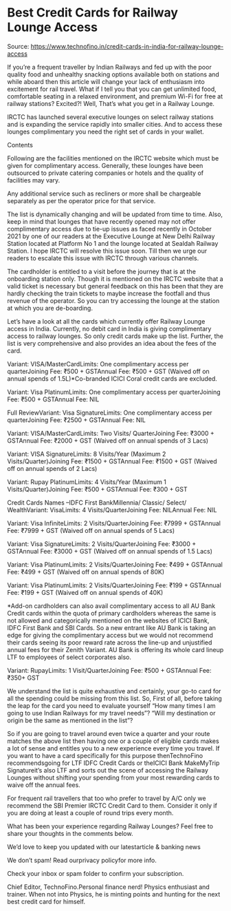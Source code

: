 # Best Credit Cards for Railway Lounge Access

Source: https://www.technofino.in/credit-cards-in-india-for-railway-lounge-access

If you’re a frequent traveller by Indian Railways and fed up with the poor quality food and unhealthy snacking options available both on stations and while aboard then this article will change your lack of enthusiasm into excitement for rail travel. What if I tell you that you can get unlimited food, comfortable seating in a relaxed environment, and premium Wi-Fi for free at railway stations? Excited?! Well, That’s what you get in a Railway Lounge.

IRCTC has launched several executive lounges on select railway stations and is expanding the service rapidly into smaller cities. And to access these lounges complimentary you need the right set of cards in your wallet.

Contents

Following are the facilities mentioned on the IRCTC website which must be given for complimentary access. Generally, these lounges have been outsourced to private catering companies or hotels and the quality of facilities may vary.

Any additional service such as recliners or more shall be chargeable separately as per the operator price for that service.

The list is dynamically changing and will be updated from time to time.  Also, keep in mind that lounges that have recently opened may not offer complimentary access due to tie-up issues as faced recently in October 2021 by one of our readers at the Executive Lounge at New Delhi Railway Station located at Platform No 1 and the lounge located at Sealdah Railway Station. I hope IRCTC will resolve this issue soon. Till then we urge our readers to escalate this issue with IRCTC through various channels.

The cardholder is entitled to a visit before the journey that is at the onboarding station only. Though it is mentioned on the IRCTC website that a valid ticket is necessary but general feedback on this has been that they are hardly checking the train tickets to maybe increase the footfall and thus revenue of the operator. So you can try accessing the lounge at the station at which you are de-boarding.

Let’s have a look at all the cards which currently offer Railway Lounge access in India. Currently, no debit card in India is giving complimentary access to railway lounges. So only credit cards make up the list. Further, the list is very comprehensive and also provides an idea about the fees of the card.

Variant: VISA/MasterCardLimits: One complimentary access per quarterJoining Fee: ₹500 + GSTAnnual Fee: ₹500 + GST (Waived off on annual spends of 1.5L)*Co-branded ICICI Coral credit cards are excluded.

Variant: Visa PlatinumLimits: One complimentary access per quarterJoining Fee: ₹500 + GSTAnnual Fee: NIL

Full ReviewVariant: Visa SignatureLimits: One complimentary access per quarterJoining Fee: ₹2500 + GSTAnnual Fee: NIL

Variant: VISA/MasterCardLimits: Two Visits/ QuarterJoining Fee: ₹3000 + GSTAnnual Fee: ₹2000 + GST (Waived off on annual spends of 3 Lacs)

Variant: VISA SignatureLimits: 8 Visits/Year (Maximum 2 Visits/Quarter)Joining Fee: ₹1500 + GSTAnnual Fee: ₹1500 + GST (Waived off on annual spends of 2 Lacs)

Variant: Rupay PlatinumLimits: 4 Visits/Year (Maximum 1 Visits/Quarter)Joining Fee: ₹500 + GSTAnnual Fee: ₹300 + GST

Credit Cards Names –IDFC First BankMillennia/ Classic/ Select/ WealthVariant: VisaLimits: 4 Visits/QuarterJoining Fee: NILAnnual Fee: NIL

Variant: Visa InfiniteLimits: 2 Visits/QuarterJoining Fee: ₹7999 + GSTAnnual Fee: ₹7999 + GST (Waived off on annual spends of 5 Lacs)

Variant: Visa SignatureLimits: 2 Visits/QuarterJoining Fee: ₹3000 + GSTAnnual Fee: ₹3000 + GST (Waived off on annual spends of 1.5 Lacs)

Variant: Visa PlatinumLimits: 2 Visits/QuarterJoining Fee: ₹499 + GSTAnnual Fee: ₹499 + GST (Waived off on annual spends of 80K)

Variant: Visa PlatinumLimits: 2 Visits/QuarterJoining Fee: ₹199 + GSTAnnual Fee: ₹199 + GST (Waived off on annual spends of 40K)

*Add-on cardholders can also avail complimentary access to all AU Bank Credit cards within the quota of primary cardholders whereas the same is not allowed and categorically mentioned on the websites of ICICI Bank, IDFC First Bank and SBI Cards. So a new entrant like AU Bank is taking an edge for giving the complimentary access but we would not recommend their cards seeing its poor reward rate across the line-up and unjustified annual fees for their Zenith Variant. AU Bank is offering its whole card lineup LTF to employees of select corporates also.

Variant: RupayLimits: 1 Visit/QuarterJoining Fee: ₹500 + GSTAnnual Fee: ₹350+ GST

We understand the list is quite exhaustive and certainly, your go-to card for all the spending could be missing from this list. So, First of all, before taking the leap for the card you need to evaluate yourself “How many times I am going to use Indian Railways for my travel needs”? “Will my destination or origin be the same as mentioned in the list”?

So if you are going to travel around even twice a quarter and your route matches the above list then having one or a couple of eligible cards makes a lot of sense and entitles you to a new experience every time you travel. If you want to have a card specifically for this purpose thenTechnoFino recommendsgoing for LTF IDFC Credit Cards or theICICI Bank MakeMyTrip Signatureit’s also LTF and sorts out the scene of accessing the Railway Lounges without shifting your spending from your most rewarding cards to waive off the annual fees.

For frequent rail travellers that too who prefer to travel by A/C only we recommend the SBI Premier IRCTC Credit Card to them. Consider it only if you are doing at least a couple of round trips every month.

What has been your experience regarding Railway Lounges? Feel free to share your thoughts in the comments below.

We’d love to keep you updated with our latestarticle & banking news

We don’t spam! Read ourprivacy policyfor more info.

Check your inbox or spam folder to confirm your subscription.

Chief Editor, TechnoFino.Personal finance nerd! Physics enthusiast and trainer. When not into Physics, he is minting points and hunting for the next best credit card for himself.